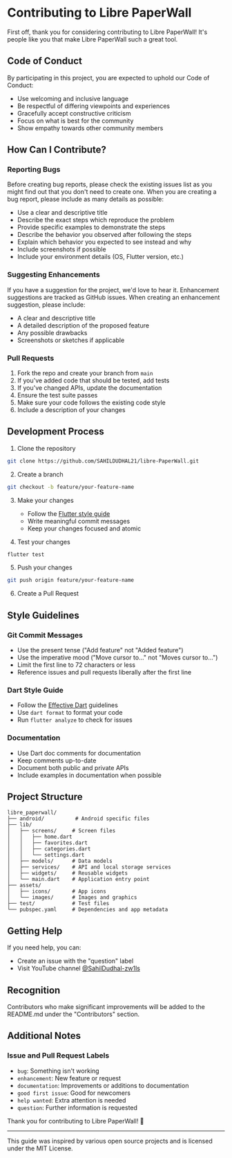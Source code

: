 # Contributing to Libre PaperWall

First off, thank you for considering contributing to Libre PaperWall! It's people like you that make Libre PaperWall such a great tool.

## Code of Conduct

By participating in this project, you are expected to uphold our Code of Conduct:

- Use welcoming and inclusive language
- Be respectful of differing viewpoints and experiences
- Gracefully accept constructive criticism
- Focus on what is best for the community
- Show empathy towards other community members

## How Can I Contribute?

### Reporting Bugs

Before creating bug reports, please check the existing issues list as you might find out that you don't need to create one. When you are creating a bug report, please include as many details as possible:

* Use a clear and descriptive title
* Describe the exact steps which reproduce the problem
* Provide specific examples to demonstrate the steps
* Describe the behavior you observed after following the steps
* Explain which behavior you expected to see instead and why
* Include screenshots if possible
* Include your environment details (OS, Flutter version, etc.)

### Suggesting Enhancements

If you have a suggestion for the project, we'd love to hear it. Enhancement suggestions are tracked as GitHub issues. When creating an enhancement suggestion, please include:

* A clear and descriptive title
* A detailed description of the proposed feature
* Any possible drawbacks
* Screenshots or sketches if applicable

### Pull Requests

1. Fork the repo and create your branch from `main`
2. If you've added code that should be tested, add tests
3. If you've changed APIs, update the documentation
4. Ensure the test suite passes
5. Make sure your code follows the existing code style
6. Include a description of your changes

## Development Process

1. Clone the repository
```bash
git clone https://github.com/SAHILDUDHAL21/libre-PaperWall.git
```

2. Create a branch
```bash
git checkout -b feature/your-feature-name
```

3. Make your changes
   - Follow the [Flutter style guide](https://github.com/flutter/flutter/wiki/Style-guide-for-Flutter-repo)
   - Write meaningful commit messages
   - Keep your changes focused and atomic

4. Test your changes
```bash
flutter test
```

5. Push your changes
```bash
git push origin feature/your-feature-name
```

6. Create a Pull Request

## Style Guidelines

### Git Commit Messages

* Use the present tense ("Add feature" not "Added feature")
* Use the imperative mood ("Move cursor to..." not "Moves cursor to...")
* Limit the first line to 72 characters or less
* Reference issues and pull requests liberally after the first line

### Dart Style Guide

* Follow the [Effective Dart](https://dart.dev/guides/language/effective-dart) guidelines
* Use `dart format` to format your code
* Run `flutter analyze` to check for issues

### Documentation

* Use Dart doc comments for documentation
* Keep comments up-to-date
* Document both public and private APIs
* Include examples in documentation when possible

## Project Structure

```
libre_paperwall/
├── android/          # Android specific files
├── lib/
│   ├── screens/     # Screen files
│   │   ├── home.dart
│   │   ├── favorites.dart
│   │   ├── categories.dart
│   │   └── settings.dart
│   ├── models/      # Data models
│   ├── services/    # API and local storage services
│   ├── widgets/     # Reusable widgets
│   └── main.dart    # Application entry point
├── assets/
│   ├── icons/       # App icons
│   └── images/      # Images and graphics
├── test/            # Test files
└── pubspec.yaml     # Dependencies and app metadata
```

## Getting Help

If you need help, you can:

* Create an issue with the "question" label
* Visit YouTube channel [@SahilDudhal-zw1ls](https://youtube.com/@SahilDudhal-zw1ls)

## Recognition

Contributors who make significant improvements will be added to the README.md under the "Contributors" section.

## Additional Notes

### Issue and Pull Request Labels

* `bug`: Something isn't working
* `enhancement`: New feature or request
* `documentation`: Improvements or additions to documentation
* `good first issue`: Good for newcomers
* `help wanted`: Extra attention is needed
* `question`: Further information is requested

Thank you for contributing to Libre PaperWall! 🚀

---

This guide was inspired by various open source projects and is licensed under the MIT License.
